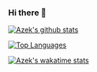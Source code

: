 ### Hi there 👋

[![Azek's github stats](https://github-readme-stats.vercel.app/api?username=SudoAzek&count_private=true&show_icons=true)](https://github.com/SudoAzek/github-readme-stats&theme=gradient)

[![Top Languages](https://github-readme-stats.vercel.app/api/top-langs/?username=SudoAzek&langs_count=8)](https://github.com/SudoAzek/github-readme-stats)

[![Azek's wakatime stats](https://github-readme-stats.vercel.app/api/wakatime?username=SudoAzek&count_private=true)](https://github.com/SudoAzek/github-readme-stats)

<!--
**SudoAzek/SudoAzek** is a ✨ _special_ ✨ repository because its `README.md` (this file) appears on your GitHub profile.

Here are some ideas to get you started:

- 🔭 I’m currently working on ...
- 🌱 I’m currently learning ...
- 👯 I’m looking to collaborate on ...
- 🤔 I’m looking for help with ...
- 💬 Ask me about ...
- 📫 How to reach me: ...
- 😄 Pronouns: ...
- ⚡ Fun fact: ...
-->
